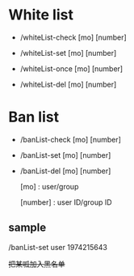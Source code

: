 # White list

- /whiteList-check [mo] [number]

- /whiteList-set [mo] [number]

- /whiteList-once [mo] [number]

- /whiteList-del [mo] [number]


# Ban list

- /banList-check [mo] [number]

- /banList-set [mo] [number]

- /banList-del [mo] [number]

  

  [mo] :	user/group

  [number] :	user ID/group ID

## sample

/banList-set user 1974215643

~~把某呱加入黑名单~~

